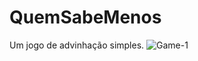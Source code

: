# QuemSabeMenos
Um jogo de advinhação simples.
![Game-1](https://user-images.githubusercontent.com/83622295/200094195-a2b87f4c-bc14-403c-ae06-d8c3663d3f2d.png)
